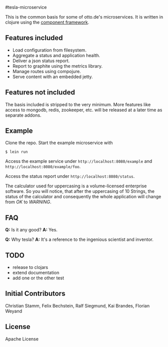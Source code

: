 #tesla-microservice

This is the common basis for some of otto.de's microservices. It is written in clojure using the [component framework](https://github.com/stuartsierra/component).

## Features included

* Load configuration from filesystem.
* Aggregate a status and application health.
* Deliver a json status report.
* Report to graphite using the metrics library.
* Manage routes using compojure.
* Serve content with an embedded jetty.

## Features not included

The basis included is stripped to the very minimum. More features like access to mongodb, redis, zookeeper, etc. will be released at a later time as separate addons.

## Example

Clone the repo. Start the example microservice with

`$ lein run`

Access the example service under `http://localhost:8080/example` and `http://localhost:8080/example/foo`.

Access the status report under `http://localhost:8080/status`.

The calculator used for uppercasing is a volume-licensed enterprise software.
So you will notice, that after the uppercasing of 10 Strings, the status of the calculator and consequently the whole application will change from *OK* to *WARNING*.


## FAQ

**Q:** Is it any good? **A:** Yes.

**Q:** Why tesla? **A:** It's a reference to the ingenious scientist and inventor.


## TODO

* release to clojars
* extend documentation
* add one or the other test

## Initial Contributors

Christian Stamm, Felix Bechstein, Ralf Siegmund, Kai Brandes, Florian Weyand

## License
Apache License
